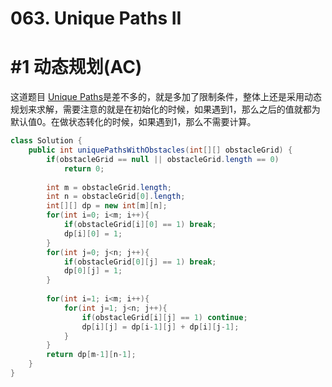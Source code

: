 # 063. Unique Paths II

# #1 动态规划(AC)

这道题目 [Unique Paths](https://leetcode.com/problems/unique-paths)是差不多的，就是多加了限制条件，整体上还是采用动态规划来求解，需要注意的就是在初始化的时候，如果遇到1，那么之后的值就都为默认值0。在做状态转化的时候，如果遇到1，那么不需要计算。

```java
class Solution {
    public int uniquePathsWithObstacles(int[][] obstacleGrid) {
        if(obstacleGrid == null || obstacleGrid.length == 0)
            return 0;
        
        int m = obstacleGrid.length;
        int n = obstacleGrid[0].length;
        int[][] dp = new int[m][n];
        for(int i=0; i<m; i++){
            if(obstacleGrid[i][0] == 1) break;
            dp[i][0] = 1;
        }
        for(int j=0; j<n; j++){
            if(obstacleGrid[0][j] == 1) break;
            dp[0][j] = 1;
        }
        
        for(int i=1; i<m; i++){
            for(int j=1; j<n; j++){
                if(obstacleGrid[i][j] == 1) continue;
                dp[i][j] = dp[i-1][j] + dp[i][j-1];
            }
        }
        return dp[m-1][n-1];
    }
}
```

